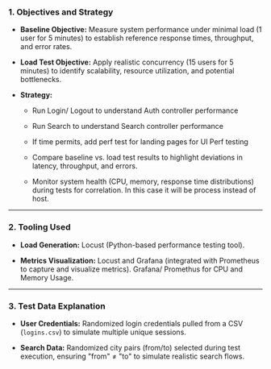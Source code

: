 ### **1. Objectives and Strategy**

-   **Baseline Objective:** Measure system performance under minimal load (1 user for 5 minutes) to establish reference response times, throughput, and error rates.
    
-   **Load Test Objective:** Apply realistic concurrency (15 users for 5 minutes) to identify scalability, resource utilization, and potential bottlenecks.
    
-   **Strategy:**
    
    -	Run Login/ Logout to understand Auth controller performance
    -	Run Search to understand Search controller performance
	-	If time permits, add perf test for landing pages for UI Perf testing 


    -   Compare baseline vs. load test results to highlight deviations in latency, throughput, and errors.

    -   Monitor system health (CPU, memory, response time distributions) during tests for correlation. In this case it will be process instead of host.
----------

### **2. Tooling Used**

-   **Load Generation:** Locust (Python-based performance testing tool).
    
-   **Metrics Visualization:** Locust and Grafana (integrated with Prometheus to capture and visualize metrics). Grafana/ Promethus for CPU and Memory Usage.
    
----------

### **3. Test Data Explanation**

-   **User Credentials:** Randomized login credentials pulled from a CSV (`logins.csv`) to simulate multiple unique sessions.
    
-   **Search Data:** Randomized city pairs (from/to) selected during test execution, ensuring "from" ≠ "to" to simulate realistic search flows.
  